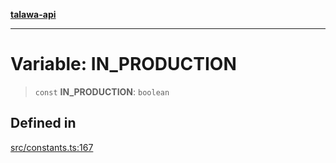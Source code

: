 [**talawa-api**](../../README.md)

***

# Variable: IN\_PRODUCTION

> `const` **IN\_PRODUCTION**: `boolean`

## Defined in

[src/constants.ts:167](https://github.com/Suyash878/talawa-api/blob/f376d03c37e9acd046e7cc983947432c95f74442/src/constants.ts#L167)
